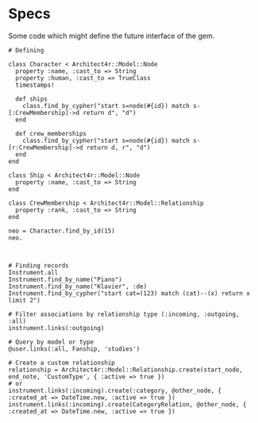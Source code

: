 # Specs

Some code which might define the future interface of the gem.
    
    # Defining
    
    class Character < Architect4r::Model::Node
      property :name, :cast_to => String
      property :human, :cast_to => TrueClass
      timestamps!
      
      def ships
        class.find_by_cypher("start s=node(#{id}) match s-[:CrewMembership]->d return d", "d")
      end
      
      def crew_memberships
        class.find_by_cypher("start s=node(#{id}) match s-[r:CrewMembership]->d return d, r", "d")
      end
    end
    
    class Ship < Architect4r::Model::Node
      property :name, :cast_to => String
    end
    
    class CrewMembership < Architect4r::Model::Relationship
      property :rank, :cast_to => String
    end
    
    neo = Character.find_by_id(15)
    neo.
    
    
    
    # Finding records
    Instrument.all
    Instrument.find_by_name("Piano")
    Instrument.find_by_name("Klavier", :de)
    Instrument.find_by_cypher("start cat=(123) match (cat)--(x) return x limit 2")
    
    # Filter associations by relationship type (:incoming, :outgoing, :all)
    instrument.links(:outgoing)
    
    # Query by model or type
    @user.links(:all, Fanship, 'studies')
    
    # Create a custom relationship
    relationship = Architect4r::Model::Relationship.create(start_node, end_note, 'CustomType', { :active => true })
    # or
    instrument.links(:incoming).create(:category, @other_node, { :created_at => DateTime.new, :active => true })
    instrument.links(:incoming).create(CategoryRelation, @other_node, { :created_at => DateTime.new, :active => true })